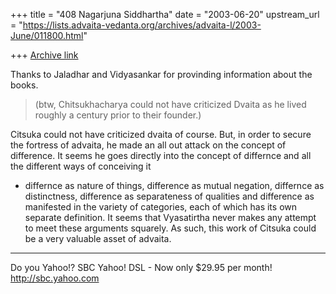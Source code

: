 +++
title = "408 Nagarjuna Siddhartha"
date = "2003-06-20"
upstream_url = "https://lists.advaita-vedanta.org/archives/advaita-l/2003-June/011800.html"

+++
[Archive link](https://lists.advaita-vedanta.org/archives/advaita-l/2003-June/011800.html)


Thanks to Jaladhar and Vidyasankar for provinding
information about the books.


> (btw, Chitsukhacharya could not have criticized
> Dvaita as he lived roughly
> a century prior to their founder.)

Citsuka could not have criticized dvaita of course.
But, in order to secure the fortress of advaita, he
made an all out attack on the concept of difference.
It seems he goes directly into the concept of
differnce and all the different ways of conceiving it
-  differnce as nature of things, difference as mutual
negation, differnce as distinctness, difference as
separateness of qualities and difference as 
manifested in the variety of categories, each of which
has its own separate definition. It seems that
Vyasatirtha never makes any attempt to meet these
arguments squarely. As such, this work of Citsuka
could be a very valuable asset of advaita.

__________________________________
Do you Yahoo!?
SBC Yahoo! DSL - Now only $29.95 per month!
http://sbc.yahoo.com

